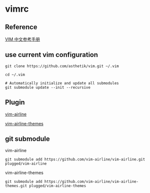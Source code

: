 # vimrc

## Reference

[VIM 中文参考手册](https://yianwillis.github.io/vimcdoc/doc/help.html)

## use current vim configuration

```shell
git clone https://github.com/asthetik/vim.git ~/.vim

cd ~/.vim

# Automatically initialize and update all submodules
git submodule update --init --recursive
```

## Plugin

[vim-airline](https://github.com/vim-airline)

[vim-airline-themes](https://github.com/vim-airline/vim-airline-themes)

## git submodule

vim-airline

```git
git submodule add https://github.com/vim-airline/vim-airline.git plugged/vim-airline
```

vim-airline-themes

```git
git submodule add https://github.com/vim-airline/vim-airline-themes.git plugged/vim-airline-themes
```
